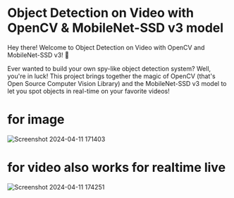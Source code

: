 # Object Detection on Video with OpenCV & MobileNet-SSD v3 model 

Hey there! Welcome to Object Detection on Video with OpenCV and MobileNet-SSD v3! 🎥

Ever wanted to build your own spy-like object detection system? Well, you're in luck! This project brings together the magic of OpenCV (that's Open Source Computer Vision Library) and the MobileNet-SSD v3 model to let you spot objects in real-time on your favorite videos!
# for image

![Screenshot 2024-04-11 171403](https://github.com/charapakasaisreeharsha/ObjRecognizer/assets/142214147/4687bd7a-90ed-47af-82c2-2def68a38369)

# for video also works for realtime live

![Screenshot 2024-04-11 174251](https://github.com/charapakasaisreeharsha/ObjRecognizer/assets/142214147/aac500da-a7c4-4d06-87f0-faea2709e039)

